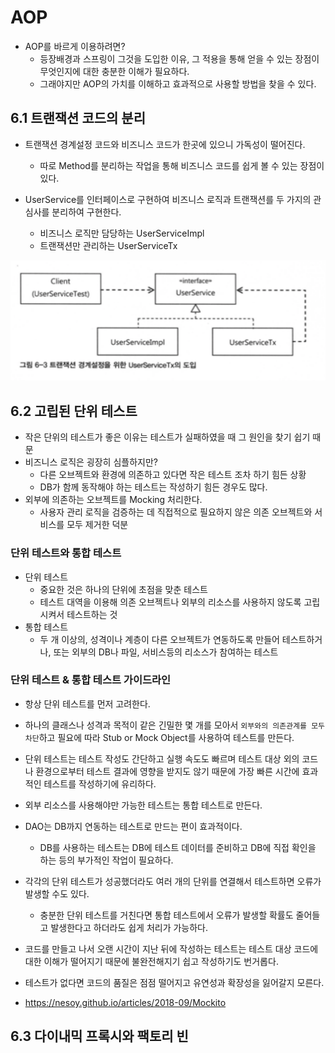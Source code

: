 # AOP
- AOP를 바르게 이용하려면?
    - 등장배경과 스프링이 그것을 도입한 이유, 그 적용을 통해 얻을 수 있는 장점이 무엇인지에 대한 충분한 이해가 필요하다.
    - 그래야지만 AOP의 가치를 이해하고 효과적으로 사용할 방법을 찾을 수 있다.

## 6.1 트랜잭션 코드의 분리
- 트랜잭션 경계설정 코드와 비즈니스 코드가 한곳에 있으니 가독성이 떨어진다.
    - 따로 Method를 분리하는 작업을 통해 비즈니스 코드를 쉽게 볼 수 있는 장점이 있다.


- UserService를 인터페이스로 구현하여 비즈니스 로직과 트랜잭션를 두 가지의 관심사를 분리하여 구현한다.
    - 비즈니스 로직만 담당하는 UserServiceImpl
    - 트랜잭션만 관리하는 UserServiceTx

![No Image](/nesoy/Images/Spring/23.png)


## 6.2 고립된 단위 테스트
- 작은 단위의 테스트가 좋은 이유는 테스트가 실패하였을 때 그 원인을 찾기 쉽기 때문
- 비즈니스 로직은 굉장히 심플하지만?
    - 다른 오브젝트와 환경에 의존하고 있다면 작은 테스트 조차 하기 힘든 상황
    - DB가 함께 동작해야 하는 테스트는 작성하기 힘든 경우도 많다.
- 외부에 의존하는 오브젝트를 Mocking 처리한다.
    - 사용자 관리 로직을 검증하는 데 직접적으로 필요하지 않은 의존 오브젝트와 서비스를 모두 제거한 덕분

### 단위 테스트와 통합 테스트
- 단위 테스트
    - 중요한 것은 하나의 단위에 초점을 맞춘 테스트
    - 테스트 대역을 이용해 의존 오브젝트나 외부의 리소스를 사용하지 않도록 고립시켜서 테스트하는 것
- 통합 테스트
    - 두 개 이상의, 성격이나 계층이 다른 오브젝트가 연동하도록 만들어 테스트하거나, 또는 외부의 DB나 파일, 서비스등의 리소스가 참여하는 테스트

### 단위 테스트 & 통합 테스트 가이드라인
- 항상 단위 테스트를 먼저 고려한다.
- 하나의 클래스나 성격과 목적이 같은 긴밀한 몇 개를 모아서 `외부와의 의존관계를 모두 차단`하고 필요에 따라 Stub or Mock Object를 사용하여 테스트를 만든다.
- 단위 테스트는 테스트 작성도 간단하고 실행 속도도 빠르며 테스트 대상 외의 코드나 환경으로부터 테스트 결과에 영향을 받지도 않기 때문에 가장 빠른 시간에 효과적인 테스트를 작성하기에 유리하다.
- 외부 리소스를 사용해야만 가능한 테스트는 통합 테스트로 만든다.
- DAO는 DB까지 연동하는 테스트로 만드는 편이 효과적이다.
    - DB를 사용하는 테스트는 DB에 테스트 데이터를 준비하고 DB에 직접 확인을 하는 등의 부가적인 작업이 필요하다.
- 각각의 단위 테스트가 성공했더라도 여러 개의 단위를 연결해서 테스트하면 오류가 발생할 수도 있다.
    - 충분한 단위 테스트를 거친다면 통합 테스트에서 오류가 발생할 확률도 줄어들고 발생한다고 하더라도 쉽게 처리가 가능하다.
- 코드를 만들고 나서 오랜 시간이 지난 뒤에 작성하는 테스트는 테스트 대상 코드에 대한 이해가 떨어지기 때문에 불완전해지기 쉽고 작성하기도 번거롭다.
- 테스트가 없다면 코드의 품질은 점점 떨어지고 유연성과 확장성을 잃어갈지 모른다.

- <https://nesoy.github.io/articles/2018-09/Mockito>

## 6.3 다이내믹 프록시와 팩토리 빈